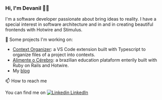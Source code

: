 ### Hi, I'm Devanil 👋😄

I'm a software developer passionate about bring ideas to reality. I have a special interest in software architecture and in and in creating beautiful frontends with Hotwire and Stimulus. 

🔭 Some projects I'm working on:

- [Context Organizer](https://marketplace.visualstudio.com/items?itemName=Devanil.context-organizer): a VS Code extension built with Typescript to organize files of a project into contexts.
- [Alimente o Cérebro](https://alimenteocerebro.com/): a brazilian education plataform enterily built with Ruby on Rails and Hotwire.
- My [blog](https://devanil.dev/en)

📫 How to reach me

You can find me on [![Linkedin](https://i.stack.imgur.com/gVE0j.png) LinkedIn](https://www.linkedin.com/in/devaniljr/)


<!--
**devaniljr/devaniljr** is a ✨ _special_ ✨ repository because its `README.md` (this file) appears on your GitHub profile.

Here are some ideas to get you started:

- 🔭 I’m currently working on ...
- 🌱 I’m currently learning ...
- 👯 I’m looking to collaborate on ...
- 🤔 I’m looking for help with ...
- 💬 Ask me about ...
- 📫 How to reach me: ...
- 😄 Pronouns: ...
- ⚡ Fun fact: ...
-->
